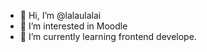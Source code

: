 - 👋   Hi, I’m @lalaulalai
- 👀   I’m interested in Moodle
- 🌱   I’m currently learning frontend develope.


<!---
- 💞️ I’m looking to collaborate on 
- 📫 How to reach me 
lalaulalai/lalaulalai is a ✨ special ✨ repository because its `README.md` (this file) appears on your GitHub profile.
You can click the Preview link to take a look at your changes.
--->
